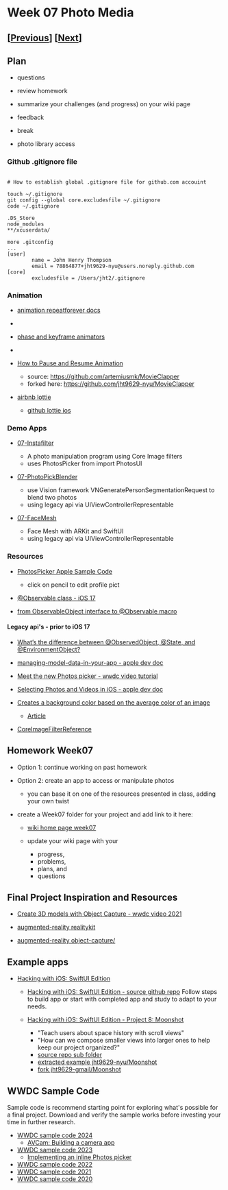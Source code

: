 # Week 07 Photo Media

## [[Previous](./06_data.md)] [[Next](./08_video.md)]

## Plan

- questions

- review homework

- summarize your challenges (and progress) on your wiki page

- feedback

- break

- photo library access

### Github .gitignore file

```

# How to establish global .gitignore file for github.com accouint

touch ~/.gitignore
git config --global core.excludesfile ~/.gitignore
code ~/.gitignore

.DS_Store
node_modules
**/xcuserdata/

more .gitconfig
...
[user]
        name = John Henry Thompson
        email = 78864877+jht9629-nyu@users.noreply.github.com
[core]
        excludesfile = /Users/jht2/.gitignore

```

### Animation

- [animation repeatforever docs](<https://developer.apple.com/documentation/swiftui/animation/repeatforever(autoreverses:)>)
-
- [phase and keyframe animators ](https://developer.apple.com/documentation/swiftui/controlling-the-timing-and-movements-of-your-animations)
-
- [How to Pause and Resume Animation ](https://medium.com/@artemiusm/how-to-pause-and-resume-animation-in-swiftui-with-chaining-68003517449f)

  - source: https://github.com/artemiusmk/MovieClapper
  - forked here: https://github.com/jht9629-nyu/MovieClapper

- [airbnb lottie](https://airbnb.io/lottie/#/)
  - [github lottie ios](https://github.com/airbnb/lottie-ios)

### Demo Apps

<!-- - [07-SlideShowDemo](https://github.com/molab-itp/07-SlideShowDemo)

  - use AudioDJ as environmentObject so that audio can presists between views
 -->

- [07-Instafilter](https://github.com/molab-itp/07-Instafilter)

  - A photo manipulation program using Core Image filters
  - uses PhotosPicker from import PhotosUI

  <!-- - [Hacking with iOS: SwiftUI Edition](https://www.hackingwithswift.com/books/ios-swiftui)
  - [Instafilter article](https://www.hackingwithswift.com/books/ios-swiftui/instafilter-introduction)
  - [source repo](https://github.com/twostraws/HackingWithSwift/tree/main/SwiftUI/project13)
  - uses ImagePicker: UIViewControllerRepresentable to access UIKit PHPickerViewController -->

- [07-PhotoPickBlender](https://github.com/molab-itp/07-PhotoPickBlender)

  - use Vision framework VNGeneratePersonSegmentationRequest to blend two photos
  - using legacy api via UIViewControllerRepresentable

- [07-FaceMesh](https://github.com/molab-itp/07-FaceMesh)

  - Face Mesh with ARKit and SwiftUI
  - using legacy api via UIViewControllerRepresentable

### Resources

- [PhotosPicker Apple Sample Code](https://developer.apple.com/documentation/photokit/bringing-photos-picker-to-your-swiftui-app)

  - click on pencil to edit profile pict

- [@Observable class - iOS 17](https://developer.apple.com/documentation/swiftui/managing-model-data-in-your-app)
- [from ObservableObject interface to @Observable macro](https://developer.apple.com/documentation/swiftui/migrating-from-the-observable-object-protocol-to-the-observable-macro)

#### Legacy api's - prior to iOS 17

- [What’s the difference between @ObservedObject, @State, and @EnvironmentObject?](https://www.hackingwithswift.com/quick-start/swiftui/whats-the-difference-between-observedobject-state-and-environmentobject)

- [managing-model-data-in-your-app - apple dev doc](https://developer.apple.com/documentation/swiftui/managing-model-data-in-your-app)

- [Meet the new Photos picker - wwdc video tutorial](https://developer.apple.com/videos/play/wwdc2020/10652/)

- [Selecting Photos and Videos in iOS - apple dev doc](https://developer.apple.com/documentation/photokit/selecting_photos_and_videos_in_ios)

<!-- - [How to select images using PHPickerViewController with SwiftUI](https://levelup.gitconnected.com/how-to-select-images-using-phpickerviewcontroller-with-swiftui-da8bd3ec3d05) -->

<!-- - [How to obtain photo data/metadata after being picked in PHPickerViewController?](https://developer.apple.com/forums/thread/654898) -->

- [Creates a background color based on the average color of an image](https://github.com/bbaars/UIImageAverageColor)

  - [Article](https://medium.com/swlh/swiftui-read-the-average-color-of-an-image-c736adb43000)

- [CoreImageFilterReference ](https://developer.apple.com/library/archive/documentation/GraphicsImaging/Reference/CoreImageFilterReference/index.html)

<!-- - [methods_and_protocols_for_filter_creation - apple dev doc](https://developer.apple.com/documentation/coreimage/methods_and_protocols_for_filter_creation) -->

## Homework Week07

- Option 1: continue working on past homework

- Option 2: create an app to access or manipulate photos

  - you can base it on one of the resources presented in class, adding your own twist

- create a Week07 folder for your project and add link to it here:

  - [wiki home page week07](https://github.com/molab-itp/content-2025-01/wiki#week-07-homework)

  - update your wiki page with your
    - progress,
    - problems,
    - plans, and
    - questions

## Final Project Inspiration and Resources

- [Create 3D models with Object Capture - wwdc video 2021](https://developer.apple.com/videos/play/wwdc2021/10076/)

- [augmented-reality realitykit](https://developer.apple.com/augmented-reality/realitykit/)

- [augmented-reality object-capture/](https://developer.apple.com/augmented-reality/object-capture/)

## Example apps

- [Hacking with iOS: SwiftUI Edition](https://www.hackingwithswift.com/books/ios-swiftui/)

  - [Hacking with iOS: SwiftUI Edition - source github repo](https://github.com/twostraws/HackingWithSwift)
    Follow steps to build app or start with completed app and study to adapt to your needs.

  - [Hacking with iOS: SwiftUI Edition - Project 8: Moonshot](https://www.hackingwithswift.com/books/ios-swiftui/moonshot-introduction)
    - "Teach users about space history with scroll views"
    - "How can we compose smaller views into larger ones to help keep our project organized?"
    - [source repo sub folder](https://github.com/twostraws/HackingWithSwift/tree/main/SwiftUI/project8)
    - [extracted example jht9629-nyu/Moonshot](https://github.com/jht9629-nyu/Moonshot.git)
    - [fork jht9629-gmail/Moonshot](https://github.com/jht9629-gmail/Moonshot)

## WWDC Sample Code

Sample code is recommend starting point for exploring what's possible for a final project.
Download and verify the sample works before investing your time in further research.

- [WWDC sample code 2024](https://developer.apple.com/sample-code/wwdc/2024/)
  - [AVCam: Building a camera app](https://developer.apple.com/documentation/avfoundation/avcam-building-a-camera-app)
- [WWDC sample code 2023](https://developer.apple.com/sample-code/wwdc/2023/)
  - [Implementing an inline Photos picker](https://developer.apple.com/documentation/photokit/implementing-an-inline-photos-picker)
- [WWDC sample code 2022](https://developer.apple.com/sample-code/wwdc/2022/)
- [WWDC sample code 2021](https://developer.apple.com/sample-code/wwdc/2021/)
- [WWDC sample code 2020](https://developer.apple.com/sample-code/wwdc/2020/)
